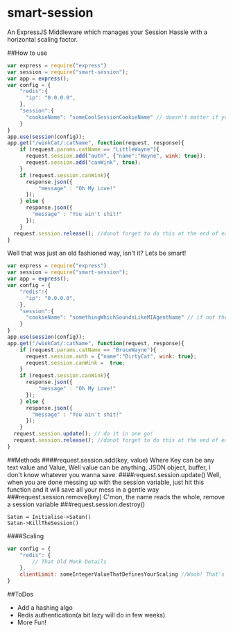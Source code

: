smart-session
=============

An ExpressJS Middleware which manages your Session Hassle with a horizontal scaling factor.

##How to use

```javascript
var express = require("express")
var session = require("smart-session");
var app = express();
var config = {
    "redis":{
      "ip": "0.0.0.0",
    },
    "session":{
      "cookieName": "someCoolSessionCookieName" // doesn't matter if you don't give one
    }
}
app.use(session(config));
app.get("/winkCat/:catName", function(request, response){
    if (request.params.catName == "LittleWayne"){
      request.session.add("auth", {"name":"Wayne", wink: true});
      request.session.add("canWink", true);
    }
    if (request.session.canWink){
      response.json({
          "message" : "Oh My Love!"
      });
    } else {
      response.json({
        "message" : "You ain't shit!"
      });
    }
  request.session.release(); //donot forget to do this at the end of each request to achieve scaling! 
}
```
Well that was just an old fashioned way, isn't it? Lets be smart!
```javascript
var express = require("express")
var session = require("smart-session");
var app = express();
var config = {
    "redis":{
      "ip": "0.0.0.0",
    },
    "session":{
      "cookieName": "somethingWhichSoundsLikeMIAgentName" // if not then I have a default one
    }
}
app.use(session(config));
app.get("/winkCat/:catName", function(request, response){
    if (request.params.catName == "BruceWayne"){
      request.session.auth = {"name":"DirtyCat", wink: true};
      request.session.canWink =  true;
    }
    if (request.session.canWink){
      response.json({
          "message" : "Oh My Love!"
      });
    } else {
      response.json({
        "message" : "You ain't shit!"
      });
    }
  request.session.update(); // do it in one go!
  request.session.release(); //donot forget to do this at the end of each request to achieve scaling! 
}
```
##Methods
####request.session.add(key, value)
Where Key can be any text value and Value, Well value can be anything, JSON object, buffer, I don't know whatever you wanna save.
####request.session.update()
Well, when you are done messing up with the session variable, just hit this function and it will save all your mess in a gentle way
###request.session.remove(key)
C'mon, the name reads the whole, remove a session variable
###request.session.destroy()
```
Satan = Initialise->Satan()
Satan->KillTheSession()
```
####Scaling
```javascript
var config = {
    "redis": {
        // That Old Monk Details
    },
    clientLimit: someIntegerValueThatDefinesYourScaling //Wooh! That's too long
}
```
##ToDos
 - Add a hashing algo
 - Redis authentication(a bit lazy will do in few weeks)
 - More Fun!
